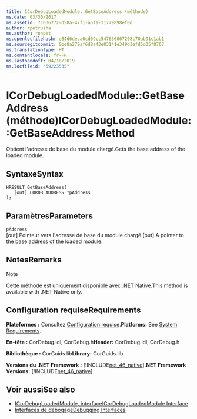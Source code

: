 ```yaml
---
title: ICorDebugLoadedModule::GetBaseAddress (méthode)
ms.date: 03/30/2017
ms.assetid: 7c036772-d58a-47f1-a5fa-31779898ef0d
author: rpetrusha
ms.author: ronpet
ms.openlocfilehash: e84d6deca0cd09cc547636007208c70ab91c1ab1
ms.sourcegitcommit: 0be8a279af6d8a43e03141e349d3efd5d35f8767
ms.translationtype: HT
ms.contentlocale: fr-FR
ms.lasthandoff: 04/18/2019
ms.locfileid: "59223535"
---
```

# <a name="icordebugloadedmodulegetbaseaddress-method"></a><span data-ttu-id="e5ca0-102">ICorDebugLoadedModule::GetBaseAddress (méthode)</span><span class="sxs-lookup"><span data-stu-id="e5ca0-102">ICorDebugLoadedModule::GetBaseAddress Method</span></span>
<span data-ttu-id="e5ca0-103">Obtient l'adresse de base du module chargé.</span><span class="sxs-lookup"><span data-stu-id="e5ca0-103">Gets the base address of the loaded module.</span></span>  
  
## <a name="syntax"></a><span data-ttu-id="e5ca0-104">Syntaxe</span><span class="sxs-lookup"><span data-stu-id="e5ca0-104">Syntax</span></span>  
  
```  
HRESULT GetBaseAddress(  
   [out] CORDB_ADDRESS *pAddress  
);  
```  
  
## <a name="parameters"></a><span data-ttu-id="e5ca0-105">Paramètres</span><span class="sxs-lookup"><span data-stu-id="e5ca0-105">Parameters</span></span>  
 `pAddress`  
 <span data-ttu-id="e5ca0-106">[out] Pointeur vers l'adresse de base du module chargé.</span><span class="sxs-lookup"><span data-stu-id="e5ca0-106">[out] A pointer to the base address of the loaded module.</span></span>  
  
## <a name="remarks"></a><span data-ttu-id="e5ca0-107">Notes</span><span class="sxs-lookup"><span data-stu-id="e5ca0-107">Remarks</span></span>  
  
> [!NOTE]
>  <span data-ttu-id="e5ca0-108">Cette méthode est uniquement disponible avec .NET Native.</span><span class="sxs-lookup"><span data-stu-id="e5ca0-108">This method is available with .NET Native only.</span></span>  
  
## <a name="requirements"></a><span data-ttu-id="e5ca0-109">Configuration requise</span><span class="sxs-lookup"><span data-stu-id="e5ca0-109">Requirements</span></span>  
 <span data-ttu-id="e5ca0-110">**Plateformes :** Consultez [Configuration requise](../../../../docs/framework/get-started/system-requirements.md).</span><span class="sxs-lookup"><span data-stu-id="e5ca0-110">**Platforms:** See [System Requirements](../../../../docs/framework/get-started/system-requirements.md).</span></span>  
  
 <span data-ttu-id="e5ca0-111">**En-tête :** CorDebug.idl, CorDebug.h</span><span class="sxs-lookup"><span data-stu-id="e5ca0-111">**Header:** CorDebug.idl, CorDebug.h</span></span>  
  
 <span data-ttu-id="e5ca0-112">**Bibliothèque :** CorGuids.lib</span><span class="sxs-lookup"><span data-stu-id="e5ca0-112">**Library:** CorGuids.lib</span></span>  
  
 <span data-ttu-id="e5ca0-113">**Versions du .NET Framework :** [!INCLUDE[net_46_native](../../../../includes/net-46-native-md.md)]</span><span class="sxs-lookup"><span data-stu-id="e5ca0-113">**.NET Framework Versions:** [!INCLUDE[net_46_native](../../../../includes/net-46-native-md.md)]</span></span>  
  
## <a name="see-also"></a><span data-ttu-id="e5ca0-114">Voir aussi</span><span class="sxs-lookup"><span data-stu-id="e5ca0-114">See also</span></span>

- [<span data-ttu-id="e5ca0-115">ICorDebugLoadedModule, interface</span><span class="sxs-lookup"><span data-stu-id="e5ca0-115">ICorDebugLoadedModule Interface</span></span>](../../../../docs/framework/unmanaged-api/debugging/icordebugloadedmodule-interface.md)
- [<span data-ttu-id="e5ca0-116">Interfaces de débogage</span><span class="sxs-lookup"><span data-stu-id="e5ca0-116">Debugging Interfaces</span></span>](../../../../docs/framework/unmanaged-api/debugging/debugging-interfaces.md)
